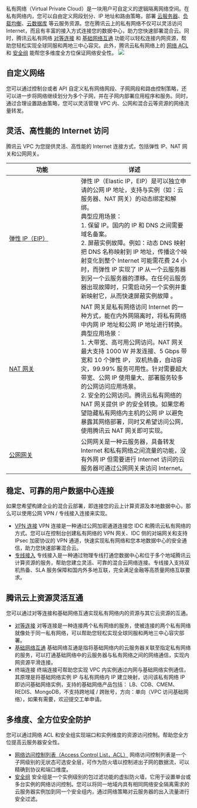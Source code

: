 私有网络（Virtual Private Cloud）是一块用户可自定义的逻辑隔离网络空间。在私有网络内，您可以自由定义网段划分、IP 地址和路由策略，部署 [云服务器](https://cloud.tencent.com/doc/product/213/495)、[负载均衡](https://cloud.tencent.com/doc/product/214/524)、[云数据库](https://cloud.tencent.com/doc/product/236) 等云服务资源。您在腾讯云上的私有网络不仅可以灵活访问 Internet，而且有丰富的接入方式连接您的数据中心，助力您快速部署混合云。同时，腾讯云私有网络 [对等连接](https://cloud.tencent.com/doc/product/215/5000) 和 [基础网络互通](https://cloud.tencent.com/doc/product/215/5002) 功能可以轻松连接内网资源，帮助您轻松实现全球同服和两地三中心容灾。此外，腾讯云私有网络上的 [网络 ACL](https://cloud.tencent.com/doc/product/215/5132) 和 [安全组](https://cloud.tencent.com/doc/product/213/500) 能帮您多维度全方位保证网络安全性。
![](//mccdn.qcloud.com/static/img/1d46050c949ddd8dbe75342638824e09/image.png)

## 自定义网络
您可以通过控制台或者 API 自定义私有网络网段、子网网段和路由控制策略，还可以进一步将网络继续划分为多个子网，并在子网内部署应用程序和服务。同时，通过合理设置路由策略，您可以灵活管理 VPC 内、公网和混合云等资源的网络流量转发。
## 灵活、高性能的 Internet 访问
腾讯云 VPC 为您提供灵活、高性能的 Internet 连接方式，包括弹性 IP、NAT 网关和公网网关。

<style>
table th:first-of-type {
    width: 180px;
}
</style>

| 功能 | 详述 |
|---------|---------|
|[弹性 IP（EIP）](https://cloud.tencent.com/doc/product/213/1941) | 弹性 IP（Elastic IP，EIP）是可以独立申请的公网 IP 地址，支持与实例（如：云服务器、NAT 网关）的动态绑定和解绑。</br>典型应用场景：</br>1. 保留 IP。国内的  IP 和 DNS 之间需要域名备案。</br>2. 屏蔽实例故障。例如：动态 DNS 映射把 DNS 名称映射到 IP 地址，传播这个映射变化到整个 Internet 可能需花费 24 小时，而弹性 IP 实现了 IP 从一个云服务器到另一个云服务器的漂移。在任何云服务器出现故障时，只需启动另一个实例并重新映射它，从而快速屏蔽实例故障 。|
|[NAT 网关](https://cloud.tencent.com/document/product/215/5249) |NAT 网关是私有网络访问 Internet 的一种方式，能在内外网隔离时，将私有网络中内网 IP 地址和公网 IP 地址进行转换。</br>典型应用场景：</br>1. 大带宽、高可用公网访问。NAT 网关最大支持 1000 W 并发连接、5 Gbps 带宽和 10 个弹性 IP， 双机热备，自动容灾，99.99% 服务可用性。针对需要超大带宽、公网 IP 使用量大、部署服务较多的公网访问应用场景。</br> 2. 安全的公网访问。腾讯云私有网络的 NAT 网关提供 IP 的安全转换。如果您希望隐藏私有网络内主机的公网 IP 以避免暴露其网络部署，同时又希望访问公网，使用腾讯云 NAT 网关即可实现。| 
|[公网网关](https://cloud.tencent.com/doc/product/215/4972)| 公网网关是一种云服务器，具备转发 Internet 和私有网络之间流量的功能，没有外网 IP 但需要进行 Internet 访问的云服务器可通过公网网关来访问 Internet。|

## 稳定、可靠的用户数据中心连接
如果您希望构建企业的混合云部署，即连接您的云上计算资源及本地数据中心，那么可以使用公网 VPN / 专线接入连接来实现。
- [VPN 连接](https://cloud.tencent.com/doc/product/215/4956)
VPN 连接是一种通过公网加密通道连接您 IDC 和腾讯云私有网络的方式。您可以在控制台创建私有网络的 VPN 网关、IDC 侧的对端网关和支持 IPsec 加密协议的 VPN 通道，快速实现私有网络和您本地数据中心的安全通信，助力您快速部署混合云。
- [专线接入](https://cloud.tencent.com/doc/product/215/4976)
专线接入是一种通过物理专线打通您数据中心和位于多个地域腾讯云计算资源的服务，帮助您建立灵活、可靠的混合云网络连接。专线接入支持双机热备、SLA 服务保障和国内外多地互联，完全满足金融等高质量网络互联要求。

## 腾讯云上资源灵活互通
您可以通过对等连接和基础网络互通实现私有网络内的资源与其它云资源的互通。
- [对等连接](https://cloud.tencent.com/document/product/215/5000)
对等连接是一种连接两个私有网络的服务，使被连接的两个私有网络就像处于同一私有网络，可以帮助您轻松实现全球同服和两地三中心容灾部署。
- [基础网络互通](https://cloud.tencent.com/doc/product/215/5002)
基础网络互通是指将基础网络内的云服务器关联至指定私有网络的服务，可以打通基础网络中的云服务器与私有网络之间的网络通信，实现内网资源平滑连接。
- 终端连接
终端连接可帮助您实现 VPC 内实例通过内网与基础网络实例通信，其原理是将基础网络实例 IP 与私有网络内 IP 建立映射，访问该私有网络 IP 即访问基础网络实例，支持的基础网络产品包括： LB、CDB、CMEM、REDIS、MongoDB，不支持跨地域 / 跨账号，方向：单向（VPC 访问基础网络），如果有需要，欢迎提交工单申请。

## 多维度、全方位安全防护
您可以通过网络 ACL 和安全组实现端口和实例维度的资源访问控制。帮助您全方位提高云服务器安全性。
- [网络访问控制列表（Access Control List，ACL）](https://cloud.tencent.com/doc/product/215/5132)
网络访问控制列表是一个子网级别的无状态可选安全层，可作为防火墙以控制进出子网的数据流，可以精确到协议和端口维度。
- [安全组](https://cloud.tencent.com/doc/product/213/500)
安全组是一个实例级别的包过滤功能的虚拟防火墙，它用于设置单台或多台实例的网络访问控制。您可以将同一地域内具有相同网络安全隔离需求的云服务器实例加到同一个安全组内，通过网络策略对云服务器的出入流量进行安全过滤。







